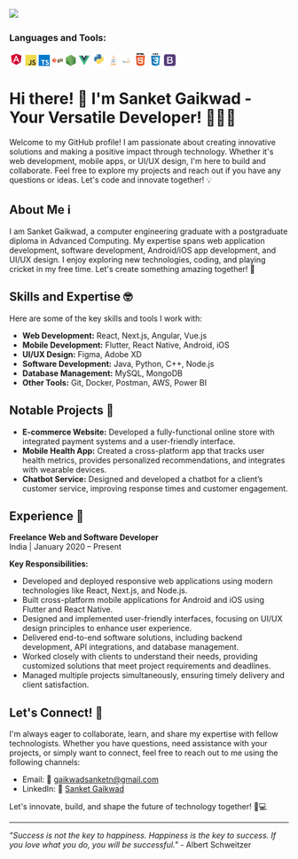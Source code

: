 <p align="left">
  <a href="#"><img src="https://readme-typing-svg.herokuapp.com/?lines=Hi%2C%20welcome%20to%20my%20GitHub%20profile!%20I%20am%20a%20full-stack%20developer;&font=Rancho&center=false&width=404&height=50&color=#B282E9&vCenter=false&size=100"></a>
</p>

<h3 align="left">Languages and Tools:</h3>
<p>
  <code><img height="25" src="https://raw.githubusercontent.com/github/explore/5c058a388828bb5fde0bcafd4bc867b5bb3f26f3/topics/angular/angular.png"></code>
  <code><img height="20" src="https://raw.githubusercontent.com/github/explore/80688e429a7d4ef2fca1e82350fe8e3517d3494d/topics/javascript/javascript.png"></code>
  <code><img height="20" src="https://raw.githubusercontent.com/github/explore/80688e429a7d4ef2fca1e82350fe8e3517d3494d/topics/typescript/typescript.png"></code>
  <code><img height="20" src="https://raw.githubusercontent.com/github/explore/80688e429a7d4ef2fca1e82350fe8e3517d3494d/topics/git/git.png"></code>
  <code><img height="20" src="https://raw.githubusercontent.com/github/explore/80688e429a7d4ef2fca1e82350fe8e3517d3494d/topics/nodejs/nodejs.png"></code>
  <code><img height="20" src="https://raw.githubusercontent.com/github/explore/80688e429a7d4ef2fca1e82350fe8e3517d3494d/topics/vue/vue.png"></code>
  <code><img height="25" src="https://raw.githubusercontent.com/github/explore/80688e429a7d4ef2fca1e82350fe8e3517d3494d/topics/python/python.png"></code>
  <code><img height="20" src="https://raw.githubusercontent.com/github/explore/80688e429a7d4ef2fca1e82350fe8e3517d3494d/topics/java/java.png"></code> 
  <code><img height="20" src="https://raw.githubusercontent.com/github/explore/80688e429a7d4ef2fca1e82350fe8e3517d3494d/topics/mysql/mysql.png"></code>
  <code><img height="23" src="https://raw.githubusercontent.com/github/explore/80688e429a7d4ef2fca1e82350fe8e3517d3494d/topics/html/html.png"></code>
  <code><img height="23" src="https://raw.githubusercontent.com/github/explore/80688e429a7d4ef2fca1e82350fe8e3517d3494d/topics/css/css.png"></code>
  <code><img height="21" src="https://raw.githubusercontent.com/github/explore/80688e429a7d4ef2fca1e82350fe8e3517d3494d/topics/bootstrap/bootstrap.png"></code>
</p>

# Hi there! 👋 I'm Sanket Gaikwad - Your Versatile Developer! 🧑‍💻🚀

Welcome to my GitHub profile! I am passionate about creating innovative solutions and making a positive impact through technology. Whether it's web development, mobile apps, or UI/UX design, I'm here to build and collaborate. Feel free to explore my projects and reach out if you have any questions or ideas. Let's code and innovate together! 💡

## About Me ℹ️

I am Sanket Gaikwad, a computer engineering graduate with a postgraduate diploma in Advanced Computing. My expertise spans web application development, software development, Android/iOS app development, and UI/UX design. I enjoy exploring new technologies, coding, and playing cricket in my free time. Let's create something amazing together! 💪

## Skills and Expertise 🤓

Here are some of the key skills and tools I work with:

- **Web Development:** React, Next.js, Angular, Vue.js
- **Mobile Development:** Flutter, React Native, Android, iOS
- **UI/UX Design:** Figma, Adobe XD
- **Software Development:** Java, Python, C++, Node.js
- **Database Management:** MySQL, MongoDB
- **Other Tools:** Git, Docker, Postman, AWS, Power BI

## Notable Projects 🚀

- **E-commerce Website:** Developed a fully-functional online store with integrated payment systems and a user-friendly interface.
- **Mobile Health App:** Created a cross-platform app that tracks user health metrics, provides personalized recommendations, and integrates with wearable devices.
- **Chatbot Service:** Designed and developed a chatbot for a client’s customer service, improving response times and customer engagement.

## Experience 💼

**Freelance Web and Software Developer**  
India | January 2020 – Present

**Key Responsibilities:**

- Developed and deployed responsive web applications using modern technologies like React, Next.js, and Node.js.
- Built cross-platform mobile applications for Android and iOS using Flutter and React Native.
- Designed and implemented user-friendly interfaces, focusing on UI/UX design principles to enhance user experience.
- Delivered end-to-end software solutions, including backend development, API integrations, and database management.
- Worked closely with clients to understand their needs, providing customized solutions that meet project requirements and deadlines.
- Managed multiple projects simultaneously, ensuring timely delivery and client satisfaction.

## Let's Connect! 🤝

I'm always eager to collaborate, learn, and share my expertise with fellow technologists. Whether you have questions, need assistance with your projects, or simply want to connect, feel free to reach out to me using the following channels:

- Email: 📧 [gaikwadsanketn@gmail.com](mailto:gaikwadsanketn@gmail.com)
- LinkedIn: 🔗 [Sanket Gaikwad](https://www.linkedin.com/in/sanket9921)

Let's innovate, build, and shape the future of technology together! 🚀💻

---

*"Success is not the key to happiness. Happiness is the key to success. If you love what you do, you will be successful."* - Albert Schweitzer
